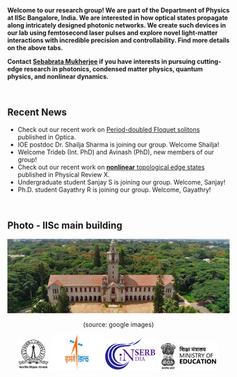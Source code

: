 **Welcome to our research group! We are part of the Department of Physics at IISc Bangalore, India. We are interested in how optical states propagate along intricately designed photonic networks. We create such devices in our lab using femtosecond laser pulses and explore novel light-matter interactions with incredible precision and controllability. Find more details on the above tabs.**

**Contact <a href="https://sebabrata-mukherjee.github.io/seba.html" target="_blank">Sebabrata Mukherjee</a> if you have interests in pursuing cutting-edge research in photonics, condensed matter physics, quantum physics, and nonlinear dynamics.** 


<br/>

## Recent News
- Check out our recent work on <a href="https://doi.org/10.1364/OPTICA.494823" target="_blank">Period-doubled Floquet solitons </a> published in Optica.
- IOE postdoc Dr. Shailja Sharma is joining our group. Welcome Shailja!
- Welcome Trideb (Int. PhD) and Avinash (PhD), new members of our group!
- Check out our recent work on <a href="https://doi.org/10.1103/PhysRevX.11.041057" target="_blank">**nonlinear** topological edge states </a> published in Physical Review X.
- Undergraduate student Sanjay S is joining our group. Welcome, Sanjay!
- Ph.D. student Gayathry R is joining our group. Welcome, Gayathry!

<br/>

## Photo - IISc main building
<p align="center">
<img src="imageN/IIScBangalore.jpeg" width="670"/>
</p>

<p align="center">
(source: google images)
</p>

<p align="center">
<a href="https://iisc.ac.in/" target="_blank"><img src="imageN/Funding_logo/IISc_Master_Seal_Black.jpg" width="70"/></a> 
<a href="https://www.isro.gov.in/Space_Technology_Cells.html" target="_blank"><img  src="imageN/Funding_logo/isro-logo.jpg" width="120"/></a>
<a href="https://www.serbonline.in/SERB/HomePage" target="_blank"><img  src="imageN/Funding_logo/serb_logo2.png" width="115"/></a> 
<a href="https://www.education.gov.in/higher_education" target="_blank"><img  src="imageN/Funding_logo/MoE_India_logo.png" width="140"/></a> 
</p>


